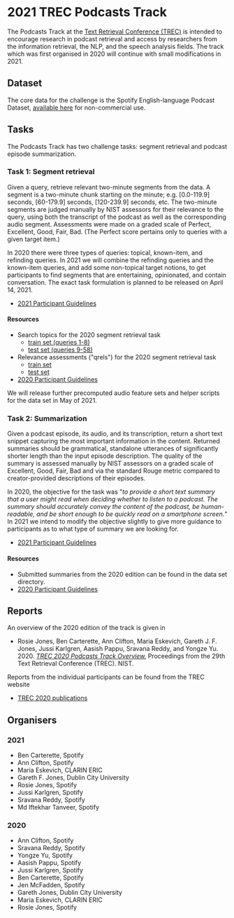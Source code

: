 # 2021 TREC Podcasts Track

The Podcasts Track at the [Text Retrieval Conference (TREC)](https://trec.nist.gov) is intended to encourage research in podcast retrieval and access by researchers from the information retrieval, the NLP, and the speech analysis fields. The track which was first organised in 2020 will continue with small modifications in 2021. 


## Dataset

The core data for the challenge is the Spotify English-language Podcast Dataset, [available here](https://podcastsdataset.byspotify.com/) for non-commercial use.

## Tasks

The Podcasts Track has two challenge tasks: segment retrieval and podcast episode summarization.

### Task 1: Segment retrieval

Given a query, retrieve relevant two-minute segments from the data. A segment is a two-minute chunk starting on the minute; e.g. [0.0-119.9] seconds, [60-179.9] seconds, [120-239.9] seconds, etc. The two-minute segments are judged manually by NIST assessors for their relevance to the query, using both the transcript of the podcast as well as the corresponding audio segment.  Assessments were made on a graded scale of Perfect, Excellent, Good, Fair, Bad. (The Perfect score pertains only to queries with a given target item.)

In 2020 there were three types of queries: topical, known-item, and refinding queries. In 2021 we will combine the refinding queries and the known-item queries, and add some non-topical target notions, to get participants to find segments that are entertaining, opinionated, and contain conversation. The exact task formulation is planned to be released on April 14, 2021.

* [2021 Participant Guidelines](participant-instructions-2021.md)  

#### Resources

* Search topics for the 2020 segment retrieval task
    * [train set (queries 1-8)](https://trecpodcasts.github.io/resources/podcasts_2020_topics_train.xml)
    * [test set (queries 9-58)](https://trecpodcasts.github.io/resources/podcasts_2020_topics_test.xml)
* Relevance assessments ("qrels") for the 2020 segment retrieval task
    * [train set](https://trecpodcasts.github.io/resources/2020_train_qrels.list)
    * [test set](https://trecpodcasts.github.io/resources/2020_test_qrels.list)
* [2020 Participant Guidelines](participant-instructions-2020.md)

We will release further precomputed audio feature sets and helper scripts for the data set in May of 2021.


### Task 2: Summarization

Given a podcast episode, its audio, and its transcription, return a short text snippet capturing the most important information in the content. Returned summaries should be grammatical, standalone utterances of significantly shorter length than the input episode description. The quality of the summary is assessed manually by NIST assessors on a graded scale of Excellent, Good, Fair, Bad and via the standard Rouge metric compared to creator-provided descriptions of their episodes. 

In 2020, the objective for the task was "*to provide a short text summary that a user might read when deciding whether to listen to a podcast. The summary should accurately convey the content of the podcast, be human-readable, and be short enough to be quickly read on a smartphone screen.*" In 2021 we intend to modify the objective slightly to give more guidance to participants as to what type of summary we are looking for. 

* [2021 Participant Guidelines](participant-instructions-2021.md) 

#### Resources

* Submitted summaries from the 2020 edition can be found in the data set directory. 
* [2020 Participant Guidelines](participant-instructions-2020.md)

## Reports

An overview of the 2020 edition of the track is given in

* Rosie Jones, Ben Carterette, Ann Clifton, Maria Eskevich, Gareth J. F. Jones, Jussi Karlgren, Aasish Pappu, Sravana Reddy, and Yongze Yu. 2020. [*TREC 2020 Podcasts Track Overview.*](https://github.com/trecpodcasts/trecpodcasts.github.io/blob/gh-pages/documents/TREC_2020_Podcasts_Track__Tasks_overview.pdf) Proceedings from the 29th Text Retrieval Conference (TREC). NIST.

Reports from the individual participants can be found from the TREC website

* [TREC 2020 publications](https://trec.nist.gov/pubs/trec29/trec2020.html)

## Organisers
### 2021

* Ben Carterette, Spotify
* Ann Clifton, Spotify
* Maria Eskevich,  CLARIN ERIC
* Gareth F. Jones, Dublin City University
* Rosie Jones, Spotify
* Jussi Karlgren, Spotify
* Sravana Reddy, Spotify
* Md Iftekhar Tanveer, Spotify


### 2020


* Ann Clifton, Spotify
* Sravana Reddy, Spotify
* Yongze Yu, Spotify
* Aasish Pappu, Spotify
* Jussi Karlgren, Spotify
* Ben Carterette, Spotify
* Jen McFadden, Spotify
* Gareth Jones, Dublin City University
* Maria Eskevich,  CLARIN ERIC
* Rosie Jones, Spotify

